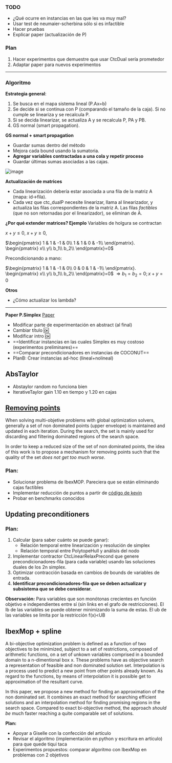 ### TODO

- ¿Qué ocurre en instancias en las que les va muy mal?
- Usar test de neumaier-scherbina sólo si es infactible
- Hacer pruebas
- Explicar paper (actualización de P)

### Plan

1. Hacer experimentos que demuestre que usar CtcDual sería prometedor
2. Adaptar paper para nuevos experimentos

---
### Algoritmo 

**Estrategia general**:
1. Se busca en el mapa sistema lineal (P.Ax=b)
2. Se decide si se continua con P (comparando el tamaño de la caja). Si no cumple se lineariza y se recalcula P.
3. Si se decida linearizar, se actualiza A y se recalcula P, PA y PB. 
4. GS normal (smart propagation).

**GS normal + smart propagation**
- Guardar sumas dentro del método
- Mejora cada bound usando la sumatoria.
- **Agregar variables contractadas a una cola y repetir proceso**
- Guardar últimas sumas asociadas a las cajas.

![image](https://i.imgur.com/tFInT4b.png)

**Actualización de matrices**

- Cada linearización debería estar asociada a una fila de la matriz A (mapa: id->fila).
- Cada vez que ctc_dualP necesite linearizar, llama al linearizador, y actualiza las filas correspondientes de la matriz A. Las filas *factibles* (que no son retornadas por el linearizador), se eliminan de A.

**¿Por qué extender matrices? Ejemplo**
Variables de holgura se contractan

$x+y \leq 0$, $x+y \geq 0$,

$\begin{pmatrix}  
1 & 1 & -1 & 0\\  
1 & 1 & 0 & -1\\  
\end{pmatrix}.
\begin{pmatrix} x\\  y\\  b_1\\  b_2\\  \end{pmatrix}=0$

Precondicionando a mano:

$\begin{pmatrix}  
1 & 1 & -1 & 0\\  
0 & 0 & 1 & -1\\  
\end{pmatrix}.
\begin{pmatrix} x\\  y\\  b_1\\  b_2\\  \end{pmatrix}=0$ 
$\Rightarrow b_1=b_2=0; x+y=0$


**Otros**
- ¿Cómo actualizar los lambda?

---

**Paper P.Simplex**
[Paper](https://www.overleaf.com/project/5f0c82e6b4fb520001ade779)

- Modificar parte de experimentación en abstract (al final)
- Cambiar título :ok:
- Modificar intro :ok:
- ==Identificar instancias en las cuales Simplex es muy costoso (experimentos preliminares)==
- ==Comparar precondicionadores en instancias de COCONUT==
- PlanB: Crear instancias ad-hoc (lineal+nolineal)

## AbsTaylor

- Abstaylor random no funciona bien
- IterativeTaylor gain 1.10 en tiempo y 1.20 en cajas


## [Removing points](https://docs.google.com/file/d/14GLEQcDA-WfSRv5xqI3-dllyPWhiue2f/edit)

When solving multi-objetive problems with global optimization solvers, generally a set  of non dominated points (upper envelope) is maintained and updated in each iteration. During the search, the set is mainly used for discarding and filtering dominated regions of the search space.

In order to keep a reduced size of the set of non dominated points, the idea of this work is to propose a mechanism for removing points such that the quality of the set  *does not get too much worse*. 

### Plan:

- Solucionar problema de IbexMOP. Pareciera que se están eliminando cajas factibles
- Implementar reducción de puntos a partir de [código de kevin](https://github.com/rilianx/Research/tree/main/ibexmop_rp)
- Probar en benchmarks conocidos 


## Updating preconditioners

### Plan:

1.  Calcular (para saber cuánto se puede ganar):
     - Relación temporal entre linearización y resolución de simplex
     - Relación temporal entre PolytopeHull y análisis del nodo
2. Implementar contractor CtcLinearRelaxPrecond que genere precondicionadores-fila (para cada variable) usando las soluciones duales de los 2n simplex.
3. Optimizar contracción basada en cambios de bounds de variables de entrada. 
4. **Identificar precondicionadores-fila que se deben actualizar y subsistema que se debe considerar.**

**Observación:**
Para variables que son monótonas crecientes en función objetivo e independientes entre sí (sin links en el grafo de restricciones). El lb de las variables se puede obtener minimizando la suma de estas. El ub de las variables se limita por la restricción f(x)<UB

## IbexMop + spline
 
 A bi-objective optimization problem is defined as a function of two objectives to be minimized, subject to a set of restrictions, composed of arithmetic functions, on a set of unkown variables comprised in a bounded domain to a n-dimentional box x. These problems have as objective search a representation of feasible and non dominated solution set. Interpolation is a process used to predict a new point from other points already known. As regard to the functions, by means of interpolation it is possible get to approximation of the resultant curve. 

In this paper, we propose a new method for finding an approximation of the non dominated set. It combines an exact method for searching efficient solutions and an interpolation method for finding promising regions in the search space. Compared to exact bi-objective method, the approach *should be* much faster reaching a quite comparable set of solutions.

**Plan:**

- Apoyar a Giselle con la confección del artículo
- Revisar el algoritmo (implementación en python y escritura en artículo) para que quede tiqui taca
- Experimentos propuestos: comparar algoritmo con IbexMop en problemas con 2 objetivos 
<!--stackedit_data:
eyJoaXN0b3J5IjpbLTY2MTkyNTk2MywtMjA3NjA2ODA0MywtNj
UxMjY5MzIsLTg2MzI2NjMxMiwtMTcyMTIyODE3NSwxMDE0NTc4
MzEwLC0xODgyNjk2OTU5LC0xMzg4NDQ0MjE0LC0xMTQwMzkyOT
g4LDg5Njg4MTc1LC0yMTI3NzY5NzY5LC03NTcxNzI1Miw5ODk3
MTM0NzQsLTEyMzAzMjk0OTksMTI3OTg0OTExNSwtMTM5NTE2Nz
EwOF19
-->